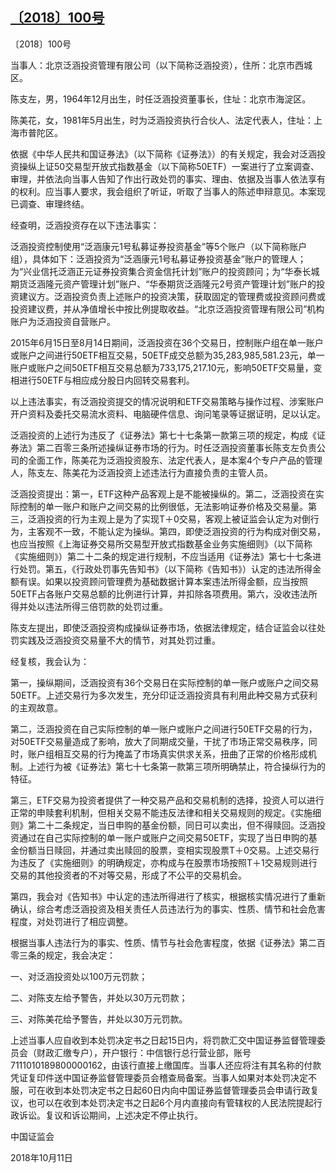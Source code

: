 ## [〔2018〕100号](http://www.csrc.gov.cn/pub/zjhpublic/G00306212/201810/t20181016_345327.htm)





















〔2018〕100号

 





当事人：北京泛涵投资管理有限公司（以下简称泛涵投资），住所：北京市西城区。

陈支左，男，1964年12月出生，时任泛涵投资董事长，住址：北京市海淀区。

陈美花，女，1981年5月出生，时为泛涵投资执行合伙人、法定代表人，住址：上海市普陀区。

依据《中华人民共和国证券法》（以下简称《证券法》）的有关规定，我会对泛涵投资操纵上证50交易型开放式指数基金（以下简称50ETF）一案进行了立案调查、审理，并依法向当事人告知了作出行政处罚的事实、理由、依据及当事人依法享有的权利。应当事人要求，我会组织了听证，听取了当事人的陈述申辩意见。本案现已调查、审理终结。

经查明，泛涵投资存在以下违法事实：

泛涵投资控制使用“泛涵康元1号私募证券投资基金”等5个账户（以下简称账户组），具体如下：泛涵投资为“泛涵康元1号私募证券投资基金”账户的管理人；为“兴业信托泛涵正元证券投资集合资金信托计划”账户的投资顾问；为“华泰长城期货泛涵隆元资产管理计划”账户、“华泰期货泛涵隆元2号资产管理计划”账户的投资建议方。泛涵投资负责上述账户的投资决策，获取固定的管理费或投资顾问费或投资建议费，并从净值增长中按比例提取收益。“北京泛涵投资管理有限公司”机构账户为泛涵投资自营账户。

2015年6月15日至8月14日期间，泛涵投资在36个交易日，控制账户组在单一账户或账户之间进行50ETF相互交易，50ETF成交总额为35,283,985,581.23元，单一账户或账户之间50ETF相互交易总额为733,175,217.10元，影响50ETF交易量，变相进行50ETF与相应成分股日内回转交易套利。

以上违法事实，有泛涵投资提交的情况说明和ETF交易策略与操作过程、涉案账户开户资料及委托交易流水资料、电脑硬件信息、询问笔录等证据证明，足以认定。

泛涵投资的上述行为违反了《证券法》第七十七条第一款第三项的规定，构成《证券法》第二百零三条所述操纵证券市场的行为。时任泛涵投资董事长陈支左负责公司的全面工作，陈美花为泛涵投资股东、法定代表人，是本案4个专户产品的管理人，陈支左、陈美花为泛涵投资上述违法行为直接负责的主管人员。

泛涵投资提出：第一，ETF这种产品客观上是不能被操纵的。第二，泛涵投资在实际控制的单一账户和账户之间交易的比例很低，无法影响证券价格及交易量。第三，泛涵投资的行为主观上是为了实现T＋0交易，客观上被证监会认定为对倒行为，主客观不一致，不能认定为操纵。第四，即使泛涵投资的行为构成对倒交易，也应当按照《上海证券交易所交易型开放式指数基金业务实施细则》（以下简称《实施细则》）第二十二条的规定进行规制，不应当适用《证券法》第七十七条进行处罚。第五，《行政处罚事先告知书》（以下简称《告知书》）认定的违法所得金额有误。如果以投资顾问管理费为基础数据计算本案违法所得金额，应当按照50ETF占各账户交易总额的比例进行计算，并扣除各项费用。第六，没收违法所得并处以违法所得三倍罚款的处罚过重。

陈支左提出，即使泛涵投资构成操纵证券市场，依据法律规定，结合证监会以往处罚实践及泛涵投资交易量不大的情节，对其处罚过重。

经复核，我会认为：

第一，操纵期间，泛涵投资有36个交易日在实际控制的单一账户或账户之间交易50ETF。上述交易行为多次发生，充分印证泛涵投资具有利用此种交易方式获利的主观故意。

第二，泛涵投资在自己实际控制的单一账户或账户之间进行50ETF交易的行为，对50ETF交易量造成了影响，放大了同期成交量，干扰了市场正常交易秩序，同时，账户组相互交易的行为掩盖了市场真实供求关系，扭曲了正常的价格形成机制。上述行为被《证券法》第七十七条第一款第三项所明确禁止，符合操纵行为的特征。

第三，ETF交易为投资者提供了一种交易产品和交易机制的选择，投资人可以进行正常的申赎套利机制，但相关交易不能违反法律和相关交易规则的规定。《实施细则》第二十二条规定，当日申购的基金份额，同日可以卖出，但不得赎回。泛涵投资通过在自己实际控制的单一账户或账户之间交易50ETF，实现了当日申购的基金份额当日赎回，并通过卖出赎回的股票，变相实现股票T＋0交易。上述交易行为违反了《实施细则》的明确规定，亦构成与在股票市场按照T＋1交易规则进行交易的其他投资者的不对等交易，形成了不公平的交易机会。

第四，我会对《告知书》中认定的违法所得进行了核实，根据核实情况进行了重新确认，综合考虑泛涵投资及相关责任人员违法行为的事实、性质、情节和社会危害程度，对处罚进行了相应调整。

根据当事人违法行为的事实、性质、情节与社会危害程度，依据《证券法》第二百零三条的规定，我会决定：

一、对泛涵投资处以100万元罚款；

二、对陈支左给予警告，并处以30万元罚款；

三、对陈美花给予警告，并处以30万元罚款。

上述当事人应自收到本处罚决定书之日起15日内，将罚款汇交中国证券监督管理委员会（财政汇缴专户），开户银行：中信银行总行营业部，账号7111010189800000162，由该行直接上缴国库。当事人还应将注有其名称的付款凭证复印件送中国证券监督管理委员会稽查局备案。当事人如果对本处罚决定不服，可在收到本处罚决定书之日起60日内向中国证券监督管理委员会申请行政复议，也可以在收到本处罚决定书之日起6个月内直接向有管辖权的人民法院提起行政诉讼。复议和诉讼期间，上述决定不停止执行。









中国证监会      

2018年10月11日    



 